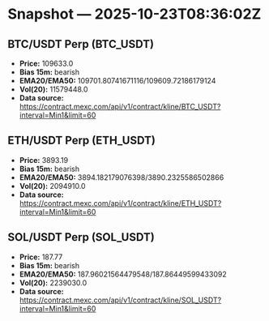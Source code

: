 # Snapshot — 2025-10-23T08:36:02Z

## BTC/USDT Perp (BTC_USDT)
- **Price:** 109633.0
- **Bias 15m:** bearish
- **EMA20/EMA50:** 109701.80741671116/109609.72186179124
- **Vol(20):** 11579448.0
- **Data source:** https://contract.mexc.com/api/v1/contract/kline/BTC_USDT?interval=Min1&limit=60

## ETH/USDT Perp (ETH_USDT)
- **Price:** 3893.19
- **Bias 15m:** bearish
- **EMA20/EMA50:** 3894.182179076398/3890.2325586502866
- **Vol(20):** 2094910.0
- **Data source:** https://contract.mexc.com/api/v1/contract/kline/ETH_USDT?interval=Min1&limit=60

## SOL/USDT Perp (SOL_USDT)
- **Price:** 187.77
- **Bias 15m:** bearish
- **EMA20/EMA50:** 187.96021564479548/187.86449599433092
- **Vol(20):** 2239030.0
- **Data source:** https://contract.mexc.com/api/v1/contract/kline/SOL_USDT?interval=Min1&limit=60
